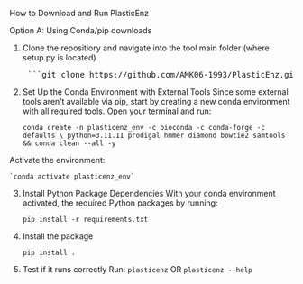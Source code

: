 
How to Download and Run PlasticEnz

Option A: Using Conda/pip downloads

1. Clone the repositiory and navigate into the tool main folder (where setup.py is located)

    <pre> ```git clone https://github.com/AMK06-1993/PlasticEnz.git``` </pre>

2. Set Up the Conda Environment with External Tools
Since some external tools aren’t available via pip, start by creating a new conda environment with all required tools. Open your terminal and run:

    `conda create -n plasticenz_env -c bioconda -c conda-forge -c defaults \
        python=3.11.11 prodigal hmmer diamond bowtie2 samtools && conda clean --all -y`

Activate the environment:

    `conda activate plasticenz_env`

3. Install Python Package Dependencies
With your conda environment activated, the required Python packages by running:

    `pip install -r requirements.txt`
    
4. Install the package

    `pip install .`
    
5. Test if it runs correctly
Run:
    `plasticenz` OR `plasticenz --help`
